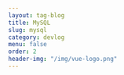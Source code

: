 ```yaml
---
layout: tag-blog
title: MySQL
slug: mysql
category: devlog
menu: false
order: 2
header-img: "/img/vue-logo.png"
---
```

